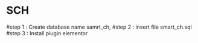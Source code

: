 # SCH
#step 1 : Create database name samrt_ch,
#step 2 : insert file smart_ch.sql 
#step 3 : Install plugin elementor
